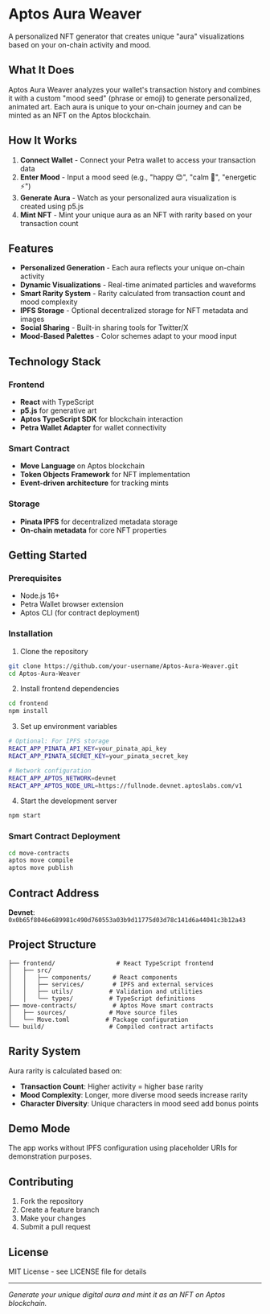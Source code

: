 # Aptos Aura Weaver

A personalized NFT generator that creates unique "aura" visualizations based on your on-chain activity and mood.

## What It Does

Aptos Aura Weaver analyzes your wallet's transaction history and combines it with a custom "mood seed" (phrase or emoji) to generate personalized, animated art. Each aura is unique to your on-chain journey and can be minted as an NFT on the Aptos blockchain.

## How It Works

1. **Connect Wallet** - Connect your Petra wallet to access your transaction data
2. **Enter Mood** - Input a mood seed (e.g., "happy 😊", "calm 🌊", "energetic ⚡")
3. **Generate Aura** - Watch as your personalized aura visualization is created using p5.js
4. **Mint NFT** - Mint your unique aura as an NFT with rarity based on your transaction count

## Features

- **Personalized Generation** - Each aura reflects your unique on-chain activity
- **Dynamic Visualizations** - Real-time animated particles and waveforms
- **Smart Rarity System** - Rarity calculated from transaction count and mood complexity
- **IPFS Storage** - Optional decentralized storage for NFT metadata and images
- **Social Sharing** - Built-in sharing tools for Twitter/X
- **Mood-Based Palettes** - Color schemes adapt to your mood input

## Technology Stack

### Frontend
- **React** with TypeScript
- **p5.js** for generative art
- **Aptos TypeScript SDK** for blockchain interaction
- **Petra Wallet Adapter** for wallet connectivity

### Smart Contract
- **Move Language** on Aptos blockchain
- **Token Objects Framework** for NFT implementation
- **Event-driven architecture** for tracking mints

### Storage
- **Pinata IPFS** for decentralized metadata storage
- **On-chain metadata** for core NFT properties

## Getting Started

### Prerequisites
- Node.js 16+
- Petra Wallet browser extension
- Aptos CLI (for contract deployment)

### Installation

1. Clone the repository
```bash
git clone https://github.com/your-username/Aptos-Aura-Weaver.git
cd Aptos-Aura-Weaver
```

2. Install frontend dependencies
```bash
cd frontend
npm install
```

3. Set up environment variables
```bash
# Optional: For IPFS storage
REACT_APP_PINATA_API_KEY=your_pinata_api_key
REACT_APP_PINATA_SECRET_KEY=your_pinata_secret_key

# Network configuration
REACT_APP_APTOS_NETWORK=devnet
REACT_APP_APTOS_NODE_URL=https://fullnode.devnet.aptoslabs.com/v1
```

4. Start the development server
```bash
npm start
```

### Smart Contract Deployment

```bash
cd move-contracts
aptos move compile
aptos move publish
```

## Contract Address

**Devnet**: `0x0b65f8046e689981c490d760553a03b9d11775d03d78c141d6a44041c3b12a43`

## Project Structure

```
├── frontend/                 # React TypeScript frontend
│   ├── src/
│   │   ├── components/      # React components
│   │   ├── services/        # IPFS and external services
│   │   ├── utils/          # Validation and utilities
│   │   └── types/          # TypeScript definitions
├── move-contracts/          # Aptos Move smart contracts
│   ├── sources/            # Move source files
│   └── Move.toml          # Package configuration
└── build/                  # Compiled contract artifacts
```

## Rarity System

Aura rarity is calculated based on:
- **Transaction Count**: Higher activity = higher base rarity
- **Mood Complexity**: Longer, more diverse mood seeds increase rarity
- **Character Diversity**: Unique characters in mood seed add bonus points

## Demo Mode

The app works without IPFS configuration using placeholder URIs for demonstration purposes.

## Contributing

1. Fork the repository
2. Create a feature branch
3. Make your changes
4. Submit a pull request

## License

MIT License - see LICENSE file for details

---

*Generate your unique digital aura and mint it as an NFT on Aptos blockchain.*
